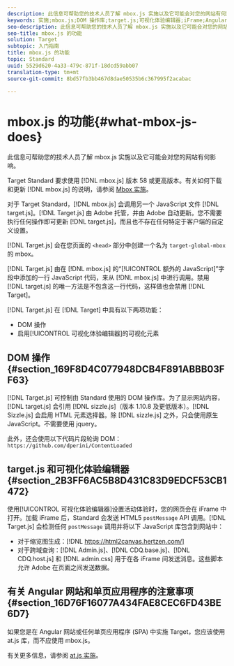 ```yaml
---
description: 此信息可帮助您的技术人员了解 mbox.js 实施以及它可能会对您的网站有何影响。
keywords: 实施;mbox.js;DOM 操作库;target.js;可视化体验编辑器;iFrame;Angular 网站;单页应用程序;单页应用程序;SPA
seo-description: 此信息可帮助您的技术人员了解 mbox.js 实施以及它可能会对您的网站有何影响。
seo-title: mbox.js 的功能
solution: Target
subtopic: 入门指南
title: mbox.js 的功能
topic: Standard
uuid: 5529d620-4a33-479c-871f-18dcd59abb07
translation-type: tm+mt
source-git-commit: 8bd57fb3bb467d8dae50535b6c367995f2acabac

---
```



# mbox.js 的功能{#what-mbox-js-does}

此信息可帮助您的技术人员了解 mbox.js 实施以及它可能会对您的网站有何影响。

Target Standard 要求使用 [!DNL mbox.js] 版本 58 或更高版本。有关如何下载和更新 [!DNL mbox.js] 的说明，请参阅 [Mbox 实施](../../../c-implementing-target/c-implementing-target-for-client-side-web/t-mbox-download/mbox-download.md#task_4EAE26BB84FD4E1D858F411AEDF4B420)。

对于 Target Standard，[!DNL mbox.js] 会调用另一个 JavaScript 文件 [!DNL target.js]。[!DNL Target.js] 由 Adobe 托管，并由 Adobe 自动更新。您不需要执行任何操作即可更新 [!DNL target.js]，而且也不存在任何特定于客户端的自定义设置。

[!DNL Target.js] 会在您页面的 `<head>` 部分中创建一个名为 `target-global-mbox` 的 mbox。

[!DNL Target.js] 由在 [!DNL mbox.js] 的“[!UICONTROL 额外的 JavaScript]”字段中添加的一行 JavaScript 代码，来从 [!DNL mbox.js] 中进行调用。禁用 [!DNL target.js] 的唯一方法是不包含这一行代码，这样做也会禁用 [!DNL Target]。

[!DNL Target.js] 在 [!DNL Target] 中具有以下两项功能：

* DOM 操作
* 启用[!UICONTROL 可视化体验编辑器]的可视化元素

## DOM 操作 {#section_169F8D4C077948DCB4F891ABBB03FF63}

[!DNL Target.js] 可控制由 Standard 使用的 DOM 操作库。为了显示网站内容，[!DNL target.js] 会引用 [!DNL sizzle.js]（版本 1.10.8 及更低版本）。[!DNL Sizzle.js] 会启用 HTML 元素选择器。除 [!DNL sizzle.js] 之外，只会使用原生 JavaScript。不需要使用 jquery。

此外，还会使用以下代码片段轮询 DOM：
`https://github.com/dperini/ContentLoaded`

## target.js 和可视化体验编辑器 {#section_2B3FF6AC5B8D431C83D9EDCF53CB1472}

使用[!UICONTROL 可视化体验编辑器]设置活动体验时，您的网页会在 iFrame 中打开。加载 iFrame 后，Standard 会发送 HTML5 `postMessage` API 调用。[!DNL Target.js] 会检测任何 `postMessage` 调用并将以下 JavaScript 库包含到网站中：

* 对于缩览图生成：[!DNL https://html2canvas.hertzen.com/]
* 对于跨域查询：[!DNL Admin.js]、[!DNL CDQ.base.js]、[!DNL CDQ.host.js] 和 [!DNL admin.css] 用于在各 iFrame 间发送消息。这些脚本允许 Adobe 在页面之间发送数据。

## 有关 Angular 网站和单页应用程序的注意事项 {#section_16D76F16077A434FAE8CEC6FD43BE6D7}

如果您是在 Angular 网站或任何单页应用程序 (SPA) 中实施 Target，您应该使用 at.js 库，而不应使用 mbox.js。

有关更多信息，请参阅 [at.js 实施](../../../c-implementing-target/c-implementing-target-for-client-side-web/t-mbox-download/c-target-atjs-implementation/target-atjs-implementation.md#concept_8AC8D169E02944B1A547A0CAD97EAC17)。
